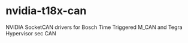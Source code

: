 # nvidia-t18x-can
NVIDIA SocketCAN drivers for Bosch Time Triggered M_CAN and Tegra Hypervisor sec CAN
